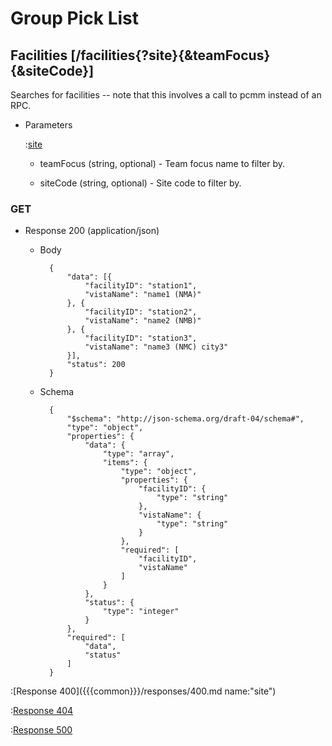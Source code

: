 # Group Pick List

## Facilities [/facilities{?site}{&teamFocus}{&siteCode}]

Searches for facilities -- note that this involves a call to pcmm instead of an RPC.

+ Parameters

    :[site]({{{common}}}/parameters/site.md)

    + teamFocus (string, optional) - Team focus name to filter by.

    + siteCode (string, optional) - Site code to filter by.

### GET

+ Response 200 (application/json)

    + Body

            {
                "data": [{
                    "facilityID": "station1",
                    "vistaName": "name1 (NMA)"
                }, {
                    "facilityID": "station2",
                    "vistaName": "name2 (NMB)"
                }, {
                    "facilityID": "station3",
                    "vistaName": "name3 (NMC) city3"
                }],
                "status": 200
            }

    + Schema

            {
                "$schema": "http://json-schema.org/draft-04/schema#",
                "type": "object",
                "properties": {
                    "data": {
                        "type": "array",
                        "items": {
                            "type": "object",
                            "properties": {
                                "facilityID": {
                                    "type": "string"
                                },
                                "vistaName": {
                                    "type": "string"
                                }
                            },
                            "required": [
                                "facilityID",
                                "vistaName"
                            ]
                        }
                    },
                    "status": {
                        "type": "integer"
                    }
                },
                "required": [
                    "data",
                    "status"
                ]
            }

:[Response 400]({{{common}}}/responses/400.md name:"site")

:[Response 404]({{{common}}}/responses/404.md)

:[Response 500]({{{common}}}/responses/500.md)
